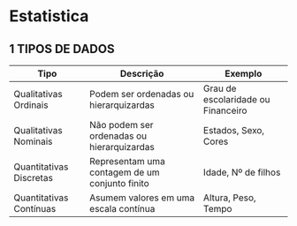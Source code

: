 # Estatistica

## 1 TIPOS DE DADOS

| Tipo | Descrição | Exemplo | 
| ------- | ------- | ------- |
| Qualitativas Ordinais | Podem ser ordenadas ou hierarquizardas | Grau de escolaridade ou Financeiro|
| Qualitativas Nominais | Não podem ser ordenadas ou hierarquizardas | Estados, Sexo, Cores |
| Quantitativas Discretas | Representam uma contagem de um conjunto finito  | Idade, Nº de filhos |
| Quantitativas Contínuas | Asumem valores em uma escala contínua | Altura, Peso, Tempo |


